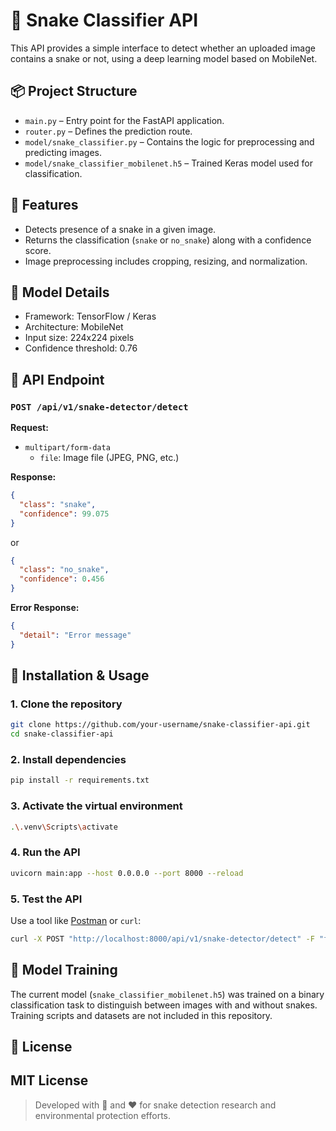# 🐍 Snake Classifier API
This API provides a simple interface to detect whether an uploaded image contains a snake or not, using a deep learning model based on MobileNet.

## 📦 Project Structure
- `main.py` – Entry point for the FastAPI application.
- `router.py` – Defines the prediction route.
- `model/snake_classifier.py` – Contains the logic for preprocessing and predicting images.
- `model/snake_classifier_mobilenet.h5` – Trained Keras model used for classification.

## 🚀 Features
- Detects presence of a snake in a given image.
- Returns the classification (`snake` or `no_snake`) along with a confidence score.
- Image preprocessing includes cropping, resizing, and normalization.

## 🧠 Model Details
- Framework: TensorFlow / Keras
- Architecture: MobileNet
- Input size: 224x224 pixels
- Confidence threshold: 0.76

## 📡 API Endpoint
### `POST /api/v1/snake-detector/detect`

**Request:**
- `multipart/form-data`
  - `file`: Image file (JPEG, PNG, etc.)

**Response:**
```json
{
  "class": "snake",
  "confidence": 99.075
}
```

or

```json
{
  "class": "no_snake",
  "confidence": 0.456
}
```

**Error Response:**
```json
{
  "detail": "Error message"
}
```

## 🔧 Installation & Usage
### 1. Clone the repository
```bash
git clone https://github.com/your-username/snake-classifier-api.git
cd snake-classifier-api
```

### 2. Install dependencies
```bash
pip install -r requirements.txt
```

### 3. Activate the virtual environment
```bash
.\.venv\Scripts\activate
```

### 4. Run the API
```bash
uvicorn main:app --host 0.0.0.0 --port 8000 --reload
```

### 5. Test the API
Use a tool like [Postman](https://www.postman.com/) or `curl`:

```bash
curl -X POST "http://localhost:8000/api/v1/snake-detector/detect" -F "file=@your_image.jpg"
```

## 📁 Model Training
The current model (`snake_classifier_mobilenet.h5`) was trained on a binary classification task to distinguish between images with and without snakes. Training scripts and datasets are not included in this repository.

## 📄 License
MIT License
---

> Developed with 🐍 and ❤️ for snake detection research and environmental protection efforts.